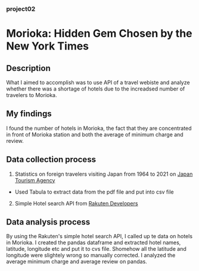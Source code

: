 ### project02
# Morioka: Hidden Gem Chosen by the New York Times
## Description
What I aimed to accomplish was to use API of a travel webiste and analyze whether there was a shortage of hotels due to the increadsed number of travelers to Morioka.
## My findings
I found the number of hotels in Morioka, the fact that they are concentrated in front of Morioka station and both the average of minimum charge and review.
## Data collection process
1. Statistics on foreign travelers visiting Japan from 1964 to 2021 on [Japan Tourism Agency](https://www.jnto.go.jp/statistics/data/visitors-statistics/pdf/marketingdata_outbound.pdf)
* Used Tabula to extract data from the pdf file and put into csv file
2. Simple Hotel search API from [Rakuten Developers](https://webservice.rakuten.co.jp/explorer/api/Travel/SimpleHotelSearch)
## Data analysis process
By using the Rakuten's simple hotel search API, I called up te data on hotels in Morioka. I created the pandas dataframe and extracted hotel names, latitude, longitude etc and put it to cvs file. Shomehow all the latitude and longitude were slightely wrong so manually corrected. I analyzed the average minimum charge and average review on pandas. 
